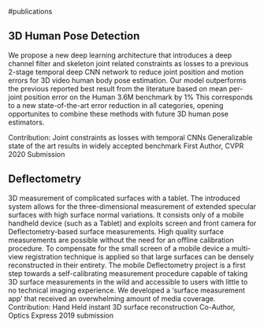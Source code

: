 #publications

## 3D Human Pose Detection
We propose a new deep learning architecture that introduces a deep channel filter 
and skeleton joint related constraints as losses to a previous 2-stage temporal 
deep CNN network to reduce joint position and motion errors for 3D 
video human body pose estimation. Our model outperforms the previous reported best 
result from the literature based on mean per-joint position error on the Human 3.6M 
benchmark by 1\% This corresponds to a new state-of-the-art error reduction in all
categories, opening opportunites to combine these methods with future 3D human pose 
 estimators.

Contribution: Joint constraints as losses with temporal CNNs
Generalizable state of the art results in widely accepted benchmark
First Author, CVPR 2020 Submission

## Deflectometry
3D measurement of complicated surfaces with a tablet.
The introduced system allows for the three-dimensional measurement of extended 
specular surfaces with high surface normal variations. It consists only of a 
mobile handheld device (such as a Tablet) and exploits screen and front camera
for Deflectometry-based surface measurements. High quality surface measurements
are possible without the need for an offline calibration procedure. To compensate
for the small screen of a mobile device a multi-view registration technique is 
applied so that large surfaces can be densely reconstructed in their entirety. 
The mobile Deflectometry project is a first step towards a self-calibrating 
measurement procedure capable of taking 3D surface measurements in the wild 
and accessible to users with little to no technical imaging experience. 
We developed a ‘surface measurement app’ that received an overwhelming amount of
media coverage.
Contribution: Hand Held instant 3D surface reconstruction
Co-Author, Optics Express 2019 submission



